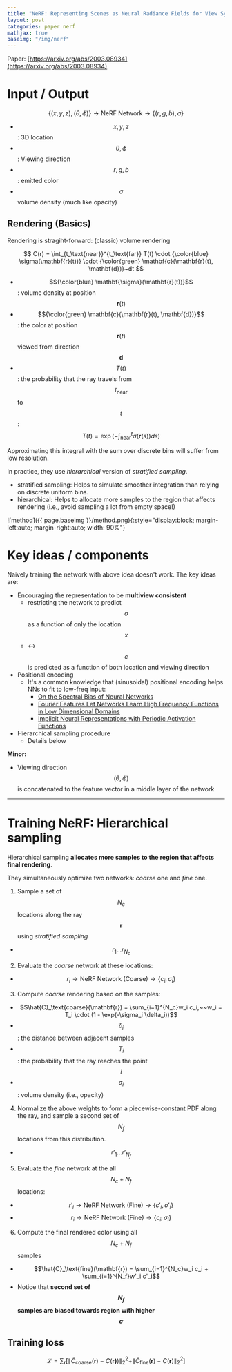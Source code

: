 ```yaml
---
title: "NeRF: Representing Scenes as Neural Radiance Fields for View Synthesis"
layout: post
categories: paper nerf
mathjax: true
baseimg: "/img/nerf"
---
```


Paper: [https://arxiv.org/abs/2003.08934](https://arxiv.org/abs/2003.08934)

<!-- # Notes -->
<!-- - Volume rendering is naturally differentiable (??) -->
<!-- - Static scene -\-> 5D func -\-> $$(\theta, \phi), (x, y, z)$$ and density -->
<!-- - (x, y, z, \theta, \phi) -\-> single volume density and view-dependent RGB color: Neural Radiance Field -->


# Input / Output
$$\{(x, y, z), (\theta, \phi)\} \rightarrow \text{NeRF Network} \rightarrow \{(r, g, b), \sigma\}$$
- $$x, y, z$$: 3D location
- $$\theta, \phi$$: Viewing direction
- $$r, g, b$$: emitted color
- $$\sigma$$ volume density (much like opacity)

## Rendering (Basics)
Rendering is stragiht-forward: (classic) volume rendering

$$
C(r) = \int_{t_\text{near}}^{t_\text{far}} T(t) \cdot {\color{blue} \sigma(\mathbf{r}(t))} \cdot {\color{green} \mathbf{c}(\mathbf{r}(t), \mathbf{d})}~dt
$$

- $${\color{blue} \mathbf{\sigma}(\mathbf{r}(t))}$$: volume density at position $$\mathbf{r}(t)$$
- $${\color{green} \mathbf{c}(\mathbf{r}(t), \mathbf{d})}$$: the color at position $$\mathbf{r}(t)$$ viewed from direction $$\mathbf{d}$$
- $$T(t)$$: the probability that the ray travels from $$t_\text{near}$$ to $$t$$: $$ T(t) = \exp (-\int_{\text{near}}^{t} \sigma(\mathbf{r}(s))ds) $$

Approximating this integral with the sum over discrete bins will suffer from low resolution.

In practice, they use _hierarchical_ version of _stratified sampling_.  
- stratified sampling: Helps to simulate smoother integration than relying on discrete uniform bins.
- hierarchical: Helps to allocate more samples to the region that affects rendering (i.e., avoid sampling a lot from empty space!)
<!-- In practice, they use a _stratified sampling_ approach with _quadrature_ rule discussed in the volume rendering literature. This emulates sampling from continuous positions, and perform volume rendering that takes into account the distance between adjacent samples. -->

<!-- But these are not very important. -->

![method]({{ page.baseimg }}/method.png){:style="display:block; margin-left:auto; margin-right:auto; width: 90%"}

# Key ideas / components
Naively training the network with above idea doesn't work. The key ideas are:
- Encouraging the representation to be **multiview consistent** 
  - restricting the network to predict $$\sigma$$ as a function of only the location $$x$$
  - <-> $$c$$ is predicted as a function of both location and viewing direction
- Positional encoding  
  - It's a common knowledge that (sinusoidal) positional encoding helps NNs to fit to low-freq input:
    - [On the Spectral Bias of Neural Networks](https://arxiv.org/abs/1806.08734)
    - [Fourier Features Let Networks Learn High Frequency Functions in Low Dimensional Domains](https://arxiv.org/abs/2006.10739)
    - [Implicit Neural Representations with Periodic Activation Functions
](https://arxiv.org/abs/2006.09661)
- Hierarchical sampling procedure
  - Details below

**Minor:**  
- Viewing direction $$(\theta, \phi)$$ is concatenated to the feature vector in a middle layer of the network

---

# Training NeRF: Hierarchical sampling
<!-- - hierarchical sampling procedure -->
<!-- Motivation: we sample from free space or occluded regions that don't contribute to rendered image!! -->

Hierarchical sampling **allocates more samples to the region that affects final rendering**.

They simultaneously optimize two networks: _coarse_ one and _fine_ one.
1. Sample a set of $$N_c$$ locations along the ray $$\mathbf{r}$$ using _stratified sampling_
  - $$r_1 \ldots r_{N_c}$$
2. Evaluate the _coarse_ network at these locations:
  - $$r_i \rightarrow \text{NeRF Network (Coarse)} \rightarrow \{c_i, \sigma_i\}$$
3. Compute _coarse_ rendering based on the samples:
  - $$\hat{C}_\text{coarse}(\mathbf{r}) = \sum_{i=1}^{N_c}w_i c_i,~~w_i = T_i \cdot (1 - \exp(-\sigma_i \delta_i))$$  
  - $$\delta_i$$: the distance between adjacent samples
  - $$T_i$$: the probability that the ray reaches the point $$i$$
  - $$\sigma_i$$: volume density (i.e., opacity)

4. Normalize the above weights to form a piecewise-constant PDF along the ray, and sample a second set of $$N_f$$ locations from this distribution.
  - $$r'_1 \ldots r'_{N_f}$$
5. Evaluate the _fine_ network at the all $$N_c + N_f$$ locations:
  - $$r'_i \rightarrow \text{NeRF Network (Fine)} \rightarrow \{c'_i, \sigma'_i\}$$
  - $$r_i \rightarrow \text{NeRF Network (Fine)} \rightarrow \{c_i, \sigma_i\}$$

6. Compute the final rendered color using all $$N_c + N_f$$ samples
  - $$\hat{C}_\text{fine}(\mathbf{r}) = \sum_{i=1}^{N_c}w_i c_i + \sum_{i=1}^{N_f}w'_i c'_i$$  
  - Notice that **second set of $$N_f$$ samples are biased towards region with higher $$\sigma$$**

## Training loss

$$\mathcal{L} = \sum_{\mathbf{r}}[\|\hat{C}_\text{coarse}(\mathbf{r}) - C(\mathbf{r)})\|^2_2 + \|\hat{C}_\text{fine}(\mathbf{r}) - C(\mathbf{r})\|^2_2]$$

